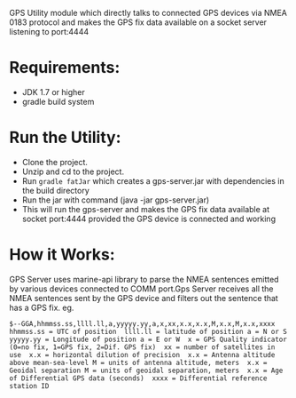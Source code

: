 GPS Utility module which directly talks to connected GPS devices via NMEA 0183 protocol and makes the GPS fix data available on a socket server listening
to port:4444

Requirements:
=============

 * JDK 1.7 or higher
 * gradle build system
 
Run the Utility:
===============

 * Clone the project.
 * Unzip and cd to the project.
 * Run `gradle fatJar` which creates a gps-server.jar with dependencies in the build directory
 * Run the jar with command (java -jar gps-server.jar)
 * This will run the gps-server and makes the GPS fix data available at socket port:4444 provided the GPS device is connected and working
 
How it Works:
=============
  GPS Server uses marine-api library to parse the NMEA sentences emitted by various devices connected to COMM port.Gps Server receives all the 
  NMEA sentences sent by the GPS device and filters out the sentence that has a GPS fix.
  eg. 
  
  `$--GGA,hhmmss.ss,llll.ll,a,yyyyy.yy,a,x,xx,x.x,x.x,M,x.x,M,x.x,xxxx
  hhmmss.ss = UTC of position 
  llll.ll = latitude of position
  a = N or S
  yyyyy.yy = Longitude of position
  a = E or W 
  x = GPS Quality indicator (0=no fix, 1=GPS fix, 2=Dif. GPS fix) 
  xx = number of satellites in use 
  x.x = horizontal dilution of precision 
  x.x = Antenna altitude above mean-sea-level
  M = units of antenna altitude, meters 
  x.x = Geoidal separation
  M = units of geoidal separation, meters 
  x.x = Age of Differential GPS data (seconds) 
  xxxx = Differential reference station ID` 


